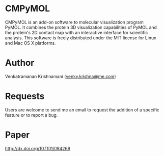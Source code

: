 CMPyMOL
=======
CMPyMOL is an add-on software to molecular visualization program PyMOL. It combines the protein 3D visualization capabilities of PyMOL and the protein's 2D contact map with an interactive interface for scientific analysis. This software is freely distributed under the MIT license for Linux and Mac OS X platforms.

Author
======
Venkatramanan Krishnamani (venky.krishna@me.com)

Requests
========
Users are welcome to send me an email to request the addition of a specific feature or to report a bug.

Paper
=====

http://dx.doi.org/10.1101/084269
